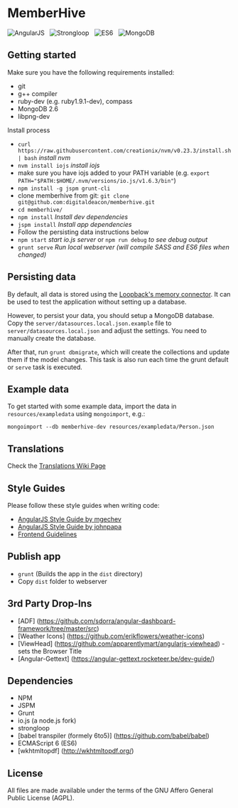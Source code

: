 # MemberHive
![AngularJS](http://digital-deacon.org/i/memberhive/angularjs.png) &nbsp; ![Strongloop](http://digital-deacon.org/i/memberhive/strongloop.png) &nbsp; ![ES6](http://digital-deacon.org/i/memberhive/es6.png) &nbsp; ![MongoDB](http://digital-deacon.org/i/memberhive/mongodb.png)

## Getting started
Make sure you have the following requirements installed:
* git 
* g++ compiler
* ruby-dev (e.g. ruby1.9.1-dev), compass
* MongoDB 2.6
* libpng-dev

Install process
* `curl https://raw.githubusercontent.com/creationix/nvm/v0.23.3/install.sh | bash` *install nvm*
* `nvm install iojs` *install iojs*
* make sure you have iojs added to your PATH variable (e.g. `export PATH="$PATH:$HOME/.nvm/versions/io.js/v1.6.3/bin"`)
* `npm install -g jspm grunt-cli`
* clone memberhive from git: `git clone git@github.com:digitaldeacon/memberhive.git`
* `cd memberhive/`
* `npm install` *Install dev dependencies*
* `jspm install` *Install app dependencies*
* Follow the persisting data instructions below
* `npm start` *start io.js server* or `npm run debug` *to see debug output*
* `grunt serve` *Run local webserver (will compile SASS and ES6 files when changed)*

## Persisting data

 By default, all data is stored using the [Loopback's memory connector](http://docs.strongloop.com/display/public/LB/Memory+connector).
 It can be used to test the application without setting up a database.
 
 However, to persist your data, you should setup a MongoDB database.
 Copy the `server/datasources.local.json.example` file to `server/datasources.local.json` 
 and adjust the settings. You need to manually create the database.
 
 After that, run `grunt dbmigrate`, which will create the collections and update them if the model changes.
 This task is also run each time the grunt default or `serve` task is executed.

## Example data

To get started with some example data, import the data in `resources/exampledata` using `mongoimport`, e.g.:

`mongoimport --db memberhive-dev resources/exampledata/Person.json`

## Translations

Check the [Translations Wiki Page](https://github.com/digitaldeacon/memberhive/wiki/Translations)

## Style Guides

Please follow these style guides when writing code:

* [AngularJS Style Guide by mgechev](https://github.com/mgechev/angularjs-style-guide)
* [AngularJS Style Guide by johnpapa](https://github.com/johnpapa/angularjs-styleguide)
* [Frontend Guidelines](https://github.com/bendc/frontend-guidelines)

## Publish app
* `grunt` (Builds the app in the `dist` directory)
* Copy `dist` folder to webserver

## 3rd Party Drop-Ins
* [ADF] (https://github.com/sdorra/angular-dashboard-framework/tree/master/src)
* [Weather Icons] (https://github.com/erikflowers/weather-icons)
* [ViewHead] (https://github.com/apparentlymart/angularjs-viewhead) - sets the Browser Title
* [Angular-Gettext] (https://angular-gettext.rocketeer.be/dev-guide/)

## Dependencies
* NPM
* JSPM
* Grunt
* io.js (a node.js fork)
* strongloop
* [babel transpiler (formely 6to5)] (https://github.com/babel/babel)
* ECMAScript 6 (ES6)
* [wkhtmltopdf] (http://wkhtmltopdf.org/)

## License
All files are made available under the terms of the GNU Affero General Public License (AGPL).
